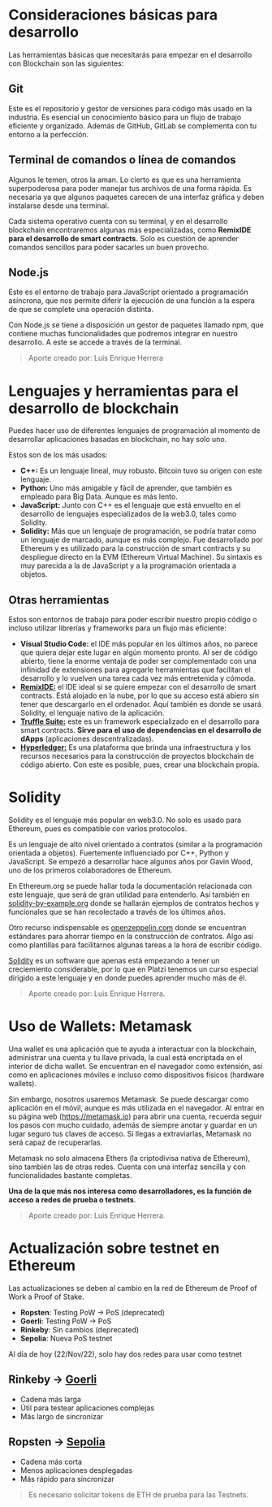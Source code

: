 # Consideraciones básicas para desarrollo

Las herramientas básicas que necesitarás para empezar en el desarrollo con Blockchain son las siguientes:

## Git
Este es el repositorio y gestor de versiones para código más usado en la industria.
Es esencial un conocimiento básico para un flujo de trabajo eficiente y organizado.
Además de GitHub, GitLab se complementa con tu entorno a la perfección.

## Terminal de comandos o línea de comandos
Algunos le temen, otros la aman. Lo cierto es que es una herramienta superpoderosa
para poder manejar tus archivos de una forma rápida. Es necesaria ya que algunos
paquetes carecen de una interfaz gráfica y deben instalarse desde una terminal.

Cada sistema operativo cuenta con su terminal, y en el desarrollo blockchain encontraremos algunas 
más especializadas, como **RemixIDE para el desarrollo de smart contracts.** 
Solo es cuestión de aprender comandos sencillos para poder sacarles un buen provecho.

## Node.js
Este es el entorno de trabajo para JavaScript orientado a programación
asíncrona, que nos permite diferir la ejecución de una función a la espera
de que se complete una operación distinta.

Con Node.js se tiene a disposición un gestor de paquetes llamado npm, 
que contiene muchas funcionalidades que podremos integrar en nuestro
desarrollo. A este se accede a través de la terminal.

> Aporte creado por: Luis Enrique Herrera

# Lenguajes y herramientas para el desarrollo de blockchain

Puedes hacer uso de diferentes lenguajes de programación al momento
de desarrollar aplicaciones basadas en blockchain, no hay solo uno.

Estos son de los más usados:

- **C++:** Es un lenguaje lineal, muy robusto. Bitcoin tuvo su origen con 
este lenguaje.
- **Python:** Uno más amigable y fácil de aprender, que también es empleado
 para Big Data. Aunque es más lento.
- **JavaScript:** Junto con C++ es el lenguaje que está envuelto en el
 desarrollo de lenguajes especializados de la web3.0, tales como Solidity.
- **Solidity:** Más que un lenguaje de programación, se podría tratar como
 un lenguaje de marcado, aunque es más complejo. Fue desarrollado por Ethereum
 y es utilizado para la construcción de smart contracts y su despliegue directo en la EVM
 (Ethereum Virtual Machine). Su sintaxis es muy parecida a la de JavaScript y a la programación orientada a objetos.

## Otras herramientas
Estos son entornos de trabajo para poder escribir nuestro propio código o incluso
utilizar librerías y frameworks para un flujo más eficiente:

- **Visual Studio Code:** el IDE más popular en los últimos años, no parece
 que quiera dejar este lugar en algún momento pronto. Al ser de código abierto,
 tiene la enorme ventaja de poder ser complementado con una infinidad de
 extensiones para agregarle herramientas que facilitan el desarrollo y lo vuelven una tarea cada vez más entretenida y cómoda.
- [**RemixIDE:**](https://remix.ethereum.org/) el IDE ideal si se quiere empezar con el desarrollo de smart contracts.
Está alojado en la nube, por lo que su acceso está abiero sin tener que descargarlo en el
ordenador. Aquí también es donde se usará Solidity, el lenguaje nativo de la aplicación.
- [**Truffle Suite:**](https://www.trufflesuite.com/) este es un framework especializado en el desarrollo para 
smart contracts. **Sirve para el uso de dependencias en el desarrollo de dApps**
(aplicaciones descentralizadas).
- [**Hyperledger:**](https://www.hyperledger.org/) Es una plataforma que brinda una infraestructura y los recursos necesarios para la 
construcción de proyectos blockchain de código abierto. Con este es posible, pues, crear una blockchain 
propia.


# Solidity

Solidity es el lenguaje más popular en web3.0. No solo es usado para Ethereum,
pues es compatible con varios protocolos.

Es un lenguaje de alto nivel orientado a contratos 
(similar a la programación orientada a objetos). Fuertemente influenciado por C++, Python y JavaScript.
Se empezó a desarrollar hace algunos años por Gavin Wood, uno de los primeros colaboradores de Ethereum.

En Ethereum.org se puede hallar toda la documentación relacionada con este lenguaje, 
que será de gran utilidad para entenderlo. Así también en [solidity-by-example.org](https://solidity-by-example.org/)
donde se hallarán ejemplos de contratos hechos y funcionales que se han recolectado a través de los últimos años.

Otro recurso indispensable es [openzeppelin.com](https://openzeppelin.com/contracts/) donde se encuentran estándares 
para ahorrar tiempo en la construcción de contratos. Algo así como plantillas para
facilitarnos algunas tareas a la hora de escribir código.

[Solidity](https://solidity-es.readthedocs.io/es/latest/) es un software que apenas está empezando a tener un creciemiento considerable, 
por lo que en Platzi tenemos un curso especial dirigido a este lenguaje y en donde puedes aprender mucho más de él. 

> Aporte creado por: Luis Enrique Herrera.

# Uso de Wallets: Metamask

Una wallet es una aplicación que te ayuda a interactuar con la blockchain, 
administrar una cuenta y tu llave privada, la cual está encriptada en el 
interior de dicha wallet. Se encuentran en el navegador como extensión, así 
como en aplicaciones móviles e incluso como dispositivos físicos (hardware 
wallets).

Sin embargo, nosotros usaremos Metamask. Se puede descargar como aplicación 
en el móvil, aunque es más utilizada en el navegador. Al entrar en su página 
web (https://metamask.io) para abrir una cuenta, recuerda seguir los pasos 
con mucho cuidado, además de siempre anotar y guardar en un lugar seguro tus 
claves de acceso. Si llegas a extraviarlas, Metamask no será capaz de 
recuperarlas.

Metamask no solo almacena Ethers (la criptodivisa nativa de Ethereum), sino 
también las de otras redes. Cuenta con una interfaz sencilla y con 
funcionalidades bastante completas.

**Una de la que más nos interesa como desarrolladores, es la función de acceso a redes de prueba o testnets**.

> Aporte creado por: Luis Enrique Herrera.

# Actualización sobre testnet en Ethereum 
Las actualizaciones se deben al cambio en la red de Ethereum de Proof of Work
a Proof of Stake. 

- **Ropsten**: Testing PoW -> PoS (deprecated)
- **Goerli**: Testing PoW -> PoS
- **Rinkeby**: Sin cambios (deprecated)
- **Sepolia**: Nueva PoS testnet

Al día de hoy (22/Nov/22), solo hay dos redes para usar como testnet

## Rinkeby -> [Goerli](https://goerlifaucet.com/)
- Cadena más larga
- Útil para testear aplicaciones complejas
- Más largo de sincronizar

## Ropsten -> [Sepolia](https://faucet.sepolia.dev/)
- Cadena más corta
- Menos aplicaciones desplegadas
- Más rápido para sincronizar

> Es necesario solicitar tokens de ETH de prueba para las Testnets. 
